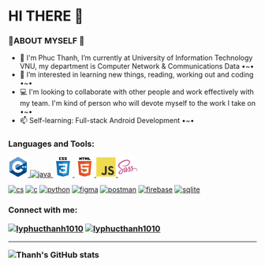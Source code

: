 <h1>️HI THERE 👋</h1>

<h3>🌟ABOUT MYSELF 🌟</h3>

- 🌱 I'm Phuc Thanh, I’m currently at University of Information Technology VNU, my department is Computer Network & Communications Data •~•
- 👀 I’m interested in learning new things, reading, working out and coding •~•
- 💻 I'm looking to collaborate with other people and work effectively with my team. I'm kind of person who will devote myself to the work I take on •~•
- 📫 Self-learning: Full-stack Android Development •~•
  
</p>
  <h3 align="left">Languages and Tools:</h3>
<p align="left"> <a href="https://www.w3schools.com/cpp/" target="_blank"> <img src="https://raw.githubusercontent.com/devicons/devicon/master/icons/cplusplus/cplusplus-original.svg" alt="cplusplus" width="40" height="40"/> </a>
  <a href="https://www.w3schools.com/java/" target="_blank"> <img src="https://cdn-icons-png.flaticon.com/512/226/226777.png" alt="java" width="40" height="40"/> </a>
  <a href="https://www.w3schools.com/css/" target="_blank"> <img src="https://raw.githubusercontent.com/devicons/devicon/master/icons/css3/css3-original-wordmark.svg" alt="css3" width="40" height="40"/> </a>
  <a href="https://www.w3.org/html/" target="_blank"> <img src="https://raw.githubusercontent.com/devicons/devicon/master/icons/html5/html5-original-wordmark.svg" alt="html5" width="40" height="40"/> </a>
  <a href="https://developer.mozilla.org/en-US/docs/Web/JavaScript" target="_blank"> <img src="https://raw.githubusercontent.com/devicons/devicon/master/icons/javascript/javascript-original.svg" alt="javascript" width="40" height="40"/> </a> 
  <a href="https://sass-lang.com" target="_blank"> <img src="https://raw.githubusercontent.com/devicons/devicon/master/icons/sass/sass-original.svg" alt="sass" width="40" height="40"/> </a> </p>
  <a href= "https://www.w3schools.com/cs/" target ="_blank"> <img src ="https://cdn-icons-png.flaticon.com/512/6132/6132221.png" alt="cs" width="40"height="40"/></a>
 <a href= "https://www.w3schools.com/c/" target ="_blank"> <img src ="https://upload.wikimedia.org/wikipedia/commons/thumb/1/18/C_Programming_Language.svg/1200px-C_Programming_Language.svg.png" alt="c" width="40"height="40"/></a>
 <a href= "https://www.w3schools.com/python/" target ="_blank"> <img src ="https://cdn3.iconfinder.com/data/icons/logos-and-brands-adobe/512/267_Python-512.png" alt="python" width="40"height="40"/></a>
 <a href= "https://figma.com" target ="_blank"> <img src ="https://cdn-icons-png.flaticon.com/512/5968/5968705.png" alt="figma" width="40"height="40"/></a>
 <a href= "https://postman.com" target ="_blank"> <img src ="https://static-00.iconduck.com/assets.00/postman-icon-497x512-beb7sy75.png" alt="postman" width="40"height="40"/></a>
 <a href= "https://firebase.google.com/" target ="_blank"> <img src ="https://cdn4.iconfinder.com/data/icons/google-i-o-2016/512/google_firebase-2-512.png" alt="firebase" width="40"height="40"/></a>
 <a href= "https://www.sqlite.org" target ="_blank"> <img src ="https://upload.wikimedia.org/wikipedia/commons/thumb/9/97/Sqlite-square-icon.svg/1200px-Sqlite-square-icon.svg.png" alt="sqlite" width="40"height="40"/></a>


<h3 align="left">Connect with me:
<p align="left">
<a href="https://www.facebook.com/zrx.lpt/" target="blank"><img align="center" src="https://raw.githubusercontent.com/rahuldkjain/github-profile-readme-generator/master/src/images/icons/Social/facebook.svg" alt="lyphucthanh1010" height="30" width="40" /></a>
<a href="https://www.instagram.com/_.shmilyzz._/" target="blank"><img align="center" src="https://raw.githubusercontent.com/rahuldkjain/github-profile-readme-generator/master/src/images/icons/Social/instagram.svg" alt="lyphucthanh1010" height="30" width="40" /></a>
<hr>

  
  
  ![Thanh's GitHub stats](https://github-readme-stats.vercel.app/api?username=lyphucthanh1010&theme=radical&show_icons=true)


